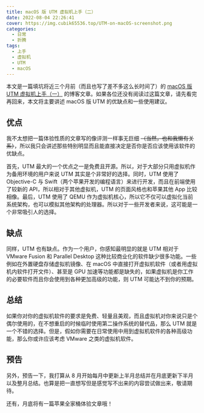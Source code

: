 ```yaml
---
title: macOS 版 UTM 虚拟机上手（二）
date: 2022-08-04 22:26:41
cover: https://img.cubik65536.top/UTM-on-macOS-screenshot.png
categories:
  - 日常
  - 折腾
tags:
  - 上手
  - 虚拟机
  - UTM
  - macOS
---
```


本文是一篇填坑将近三个月前（而且也写了差不多这么长时间了）的 [macOS 版 UTM 虚拟机上手（一）](https://www.cubik65536.top/2022-05-18-Hands-On-UTM-On-macOS(1)) 的博客文章。如果各位还没有阅读过这篇文章，请先看完再回来，本文将主要讲述 macOS 版 UTM 的优缺点和一些使用建议。

<!-- more -->

## 优点

我不太想把一篇体验性质的文章写的像评测一样事无巨细 ~~（当然，也和我懒有关系）~~，所以我只会讲述那些特别明显而且能直接决定是否你是否应该使用该软件的优缺点。

首先，UTM 最大的一个优点之一是免费且开源。所以，对于大部分只用虚拟机作为备用环境的用户来说 UTM 其实是个非常好的选择。同时，UTM 使用了 Objective-C 与 Swift（两个苹果开发的编程语言）来进行开发，而且在前端使用了较新的 API，所以相对于其他虚拟机，UTM 的页面风格也和苹果其他 App 比较相像。最后，UTM 使用了 QEMU 作为虚拟机核心，所以它不仅可以虚拟化当前系统架构，也可以模拟其他架构的处理器。所以对于一些开发者来说，这可能是一个非常吸引人的选择。

## 缺点

同样，UTM 也有缺点。作为一个用户，你感知最明显的就是 UTM 相对于 VMware Fusion 和 Parallel Desktop 这种比较商业化的软件缺少很多功能。一些例如在外置硬盘存储虚拟机镜像、在 macOS 中直接打开虚拟机软件（或者用虚拟机内软件打开文件）、甚至是 GPU 加速等功能都是缺失的，如果虚拟机是你工作的必要软件而且你会使用到各种更加高级的功能，则 UTM 可能达不到你的预期。

## 总结

如果你对你的虚拟机软件的要求是免费、轻量且美观，而且虚拟机对你来说只是个偶尔使用的，在不想重启的时候临时使用第二操作系统的替代品，那么 UTM 就是一个不错的选择。但是，假如你需要在日常使用中用到虚拟机软件的各种高级功能，那么你或许应该考虑 VMware 之类的虚拟机软件。

## 预告

另外，预告一下，我打算从 8 月开始每月中更新上半月总结并在月底更新下半月以及整月总结。也算是把一直想写但是感觉写不出来的内容尝试做出来，敬请期待。

还有，月底将有一篇苹果全家桶体验文章哦！
